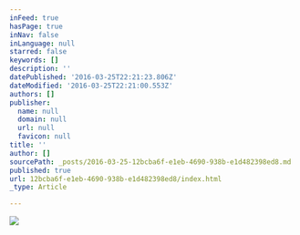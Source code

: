 ```yaml
---
inFeed: true
hasPage: true
inNav: false
inLanguage: null
starred: false
keywords: []
description: ''
datePublished: '2016-03-25T22:21:23.806Z'
dateModified: '2016-03-25T22:21:00.553Z'
authors: []
publisher:
  name: null
  domain: null
  url: null
  favicon: null
title: ''
author: []
sourcePath: _posts/2016-03-25-12bcba6f-e1eb-4690-938b-e1d482398ed8.md
published: true
url: 12bcba6f-e1eb-4690-938b-e1d482398ed8/index.html
_type: Article

---
```

![](https://the-grid-user-content.s3-us-west-2.amazonaws.com/62bc3828-7823-4bda-be4c-63bf89d065dc.jpg)